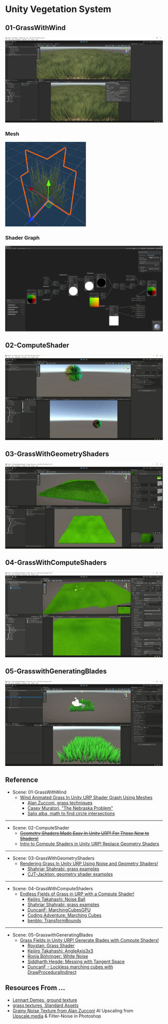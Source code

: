 # Unity Vegetation System

## 01-GrassWithWind
[![Cover](./Assets/Art/Samples/01-cover-vegetation.png)](https://youtu.be/jnDkbWfy9xI)

### Mesh
![mesh-card](./Assets/Art/Samples/mesh-card.png)

### Shader Graph
![shader-graph](./Assets/Art/Samples/shaderGraph.png)

## 02-ComputeShader
[![Cover](./Assets/Art/Samples/02-cover-ComputeShader.png)](https://youtu.be/UIM5r9QLgNg)

## 03-GrassWithGeometryShaders
[![Cover](./Assets/Art/Samples/03-cover-GrassWithGeometryShaders.png)](https://youtu.be/1pL7GS5mEPA)

## 04-GrassWithComputeShaders
[![Cover](./Assets/Art/Samples/04-cover-GrassWithComputeShaders.png)](https://youtu.be/ODRMUu2rpNc)

## 05-GrasswithGeneratingBlades
[![Cover](./Assets/Art/Samples/05-cover-GrasswithGeneratingBlades.png)](https://youtu.be/iCve6qVbe1M)

## Reference
* Scene: 01-GrassWithWind
  * [Wind Animated Grass In Unity URP Shader Graph Using Meshes](https://youtu.be/JDpt9xYaUYc)
    * [Alan Zucconi, grass techniques](https://www.alanzucconi.com/2018/07/28/shader-showcase-saturday-3/#more-9545)
    * [Casey Muratori, "The Nebraska Problem"](https://caseymuratori.com/blog_0011)
    * [Salix alba, math to find circle intersections](https://math.stackexchange.com/questions/256100/how-can-i-find-the-points-at-which-two-circles-intersect)
___
* Scene: 02-ComputeShader
  * ~~[Geometry Shaders Made Easy In Unity URP! For Those New to Shaders!](https://youtu.be/7C-mA08mp8o)~~
  * [Intro to Compute Shaders in Unity URP! Replace Geometry Shaders](https://youtu.be/EB5HiqDl7VE)
___
* Scene: 03-GrassWithGeometryShaders
  * [Rendering Grass In Unity URP Using Noise and Geometry Shaders!](https://youtu.be/YghAbgCN8XA)
    * [Shahriar Shahrabi: grass examples](https://shahriyarshahrabi.medium.com/volumetric-grass-shader-28ebb9f6860b)
    * [CJT-Jackton: geometry shader examples](https://github.com/CJT-Jackton/URP-Geometry-Shader-Example)
___
* Scene: 04-GrassWithComputeShaders
  * [Endless Fields of Grass in URP with a Compute Shader!](https://youtu.be/c1JThTu6-Ok)
    * [Keijiro Takahashi: Noise Ball](https://github.com/keijiro/NoiseBall2)
    * [Shahriar Shahrabi: grass examples](https://shahriyarshahrabi.medium.com/volumetric-grass-shader-28ebb9f6860b)
    * [DuncanF: MarchingCubesGPU](https://gist.github.com/DuncanF/353509dd397ea5f292fa52d1b9b5133d)
    * [Coding Adventure: Marching Cubes](https://youtu.be/M3iI2l0ltbE)
    * [benblo: TransformBounds](https://answers.unity.com/questions/361275/cant-convert-bounds-from-world-coordinates-to-loca.html)
___
* Scene: 05-GrasswithGeneratingBlades
  * [Grass Fields in Unity URP! Generate Blades with Compute Shaders!](https://youtu.be/DeATXF4Szqo)
    * [Roystan: Grass Shader](https://roystan.net/articles/grass-shader/)
    * [Keijiro Takahashi: AngleAxis3x3](https://gist.github.com/keijiro/ee439d5e7388f3aafc5296005c8c3f33)
    * [Ronja Böhringer: White Noise](https://www.ronja-tutorials.com/post/024-white-noise/)
    * [Siddharth Hegde: Messing with Tangent Space](https://www.gamedeveloper.com/programming/messing-with-tangent-space)
    * [DuncanF - Lockless marching cubes with DrawProceduralIndirect](https://gist.github.com/DuncanF/353509dd397ea5f292fa52d1b9b5133d)

## Resources From ... 
  * [Lennart Demes, ground texture](https://ambientcg.com/view?id=Ground003)
  * [grass textures, Standard Assets](https://assetstore.unity.com/packages/essentials/asset-packs/standard-assets-for-unity-2018-4-32351)
  * [Grainy Noise Texture from Alan Zucconi](https://www.alanzucconi.com/2019/10/08/journey-sand-shader-3/) AI Upscaling from [Upscale.media](https://www.upscale.media/) & Filter-Noise in Photoshop
